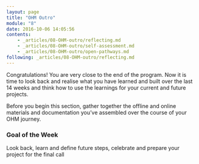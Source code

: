 ```yaml
---
layout: page
title: "OHM Outro"
module: "8"
date: 2016-10-06 14:05:56
contents:
    - _articles/08-OHM-outro/reflecting.md
    - _articles/08-OHM-outro/self-assessment.md
    - _articles/08-OHM-outro/open-pathways.md
following: _articles/08-OHM-outro/reflecting.md
---
```


Congratulations! You are very close to the end of the program. Now it is time to look back and realise what you have learned and built over the last 14 weeks and think how to use the learnings for your current and future projects.

Before you begin this section, gather together the offline and online materials and documentation you’ve assembled over the course of your OHM journey.

### Goal of the Week
Look back, learn and define future steps, celebrate and prepare your project for the final call
